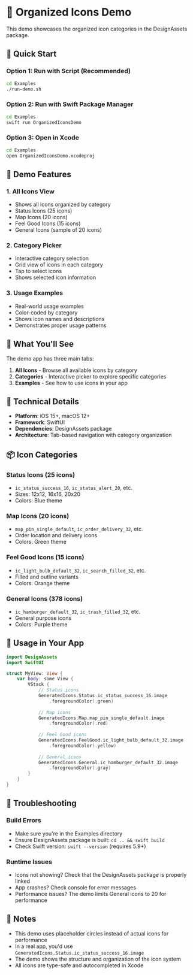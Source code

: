 # 🎨 Organized Icons Demo

This demo showcases the organized icon categories in the DesignAssets package.

## 🚀 Quick Start

### Option 1: Run with Script (Recommended)
```bash
cd Examples
./run-demo.sh
```

### Option 2: Run with Swift Package Manager
```bash
cd Examples
swift run OrganizedIconsDemo
```

### Option 3: Open in Xcode
```bash
cd Examples
open OrganizedIconsDemo.xcodeproj
```

## 📱 Demo Features

### 1. **All Icons View**
- Shows all icons organized by category
- Status Icons (25 icons)
- Map Icons (20 icons) 
- Feel Good Icons (15 icons)
- General Icons (sample of 20 icons)

### 2. **Category Picker**
- Interactive category selection
- Grid view of icons in each category
- Tap to select icons
- Shows selected icon information

### 3. **Usage Examples**
- Real-world usage examples
- Color-coded by category
- Shows icon names and descriptions
- Demonstrates proper usage patterns

## 🎯 What You'll See

The demo app has three main tabs:

1. **All Icons** - Browse all available icons by category
2. **Categories** - Interactive picker to explore specific categories
3. **Examples** - See how to use icons in your app

## 🔧 Technical Details

- **Platform**: iOS 15+, macOS 12+
- **Framework**: SwiftUI
- **Dependencies**: DesignAssets package
- **Architecture**: Tab-based navigation with category organization

## 📦 Icon Categories

### Status Icons (25 icons)
- `ic_status_success_16`, `ic_status_alert_20`, etc.
- Sizes: 12x12, 16x16, 20x20
- Colors: Blue theme

### Map Icons (20 icons)
- `map_pin_single_default`, `ic_order_delivery_32`, etc.
- Order location and delivery icons
- Colors: Green theme

### Feel Good Icons (15 icons)
- `ic_light_bulb_default_32`, `ic_search_filled_32`, etc.
- Filled and outline variants
- Colors: Orange theme

### General Icons (378 icons)
- `ic_hamburger_default_32`, `ic_trash_filled_32`, etc.
- General purpose icons
- Colors: Purple theme

## 🎨 Usage in Your App

```swift
import DesignAssets
import SwiftUI

struct MyView: View {
    var body: some View {
        VStack {
            // Status icons
            GeneratedIcons.Status.ic_status_success_16.image
                .foregroundColor(.green)
            
            // Map icons
            GeneratedIcons.Map.map_pin_single_default.image
                .foregroundColor(.red)
            
            // Feel Good icons
            GeneratedIcons.FeelGood.ic_light_bulb_default_32.image
                .foregroundColor(.yellow)
            
            // General icons
            GeneratedIcons.General.ic_hamburger_default_32.image
                .foregroundColor(.gray)
        }
    }
}
```

## 🐛 Troubleshooting

### Build Errors
- Make sure you're in the Examples directory
- Ensure DesignAssets package is built: `cd .. && swift build`
- Check Swift version: `swift --version` (requires 5.9+)

### Runtime Issues
- Icons not showing? Check that the DesignAssets package is properly linked
- App crashes? Check console for error messages
- Performance issues? The demo limits General icons to 20 for performance

## 📝 Notes

- This demo uses placeholder circles instead of actual icons for performance
- In a real app, you'd use `GeneratedIcons.Status.ic_status_success_16.image`
- The demo shows the structure and organization of the icon system
- All icons are type-safe and autocompleted in Xcode
